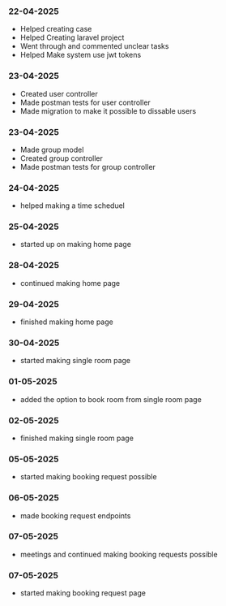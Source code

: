 ### 22-04-2025
- Helped creating case
- Helped Creating laravel project
- Went through and commented unclear tasks 
- Helped Make system use jwt tokens

### 23-04-2025
- Created user controller
- Made postman tests for user controller
- Made migration to make it possible to dissable users

### 23-04-2025
- Made group model
- Created group controller
- Made postman tests for group controller

### 24-04-2025
- helped making a time scheduel

### 25-04-2025
- started up on making home page

### 28-04-2025
- continued making home page

### 29-04-2025
- finished making home page

### 30-04-2025
- started making single room page

### 01-05-2025
- added the option to book room from single room page

### 02-05-2025
- finished making single room page

### 05-05-2025
- started making booking request possible

### 06-05-2025
- made booking request endpoints

### 07-05-2025
- meetings and continued making booking requests possible

### 07-05-2025
- started making booking request page
